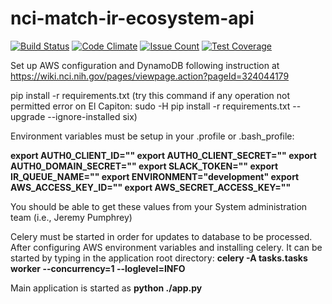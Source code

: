 # nci-match-ir-ecosystem-api
[![Build Status](https://travis-ci.org/CBIIT/nci-match-ir-ecosystem-api.svg?branch=master)](https://travis-ci.org/CBIIT/nci-match-ir-ecosystem-api)
[![Code Climate](https://codeclimate.com/github/CBIIT/nci-match-ir-ecosystem-api/badges/gpa.svg)](https://codeclimate.com/github/CBIIT/nci-match-ir-ecosystem-api)
[![Issue Count](https://codeclimate.com/github/CBIIT/nci-match-ir-ecosystem-api/badges/issue_count.svg)](https://codeclimate.com/github/CBIIT/nci-match-ir-ecosystem-api)
[![Test Coverage](https://codeclimate.com/github/CBIIT/nci-match-ir-ecosystem-api/badges/coverage.svg)](https://codeclimate.com/github/CBIIT/nci-match-ir-ecosystem-api/coverage)


Set up AWS configuration and DynamoDB following instruction at https://wiki.nci.nih.gov/pages/viewpage.action?pageId=324044179


pip install -r requirements.txt
(try this command if any operation not permitted error on El Capiton:
sudo -H pip install -r requirements.txt --upgrade --ignore-installed six)


Environment variables must be setup in your .profile or .bash_profile:

**export AUTH0_CLIENT_ID=""
export AUTH0_CLIENT_SECRET=""
export AUTH0_DOMAIN_SECRET=""
export SLACK_TOKEN=""
export IR_QUEUE_NAME=""
export ENVIRONMENT="development"
export AWS_ACCESS_KEY_ID=""
export AWS_SECRET_ACCESS_KEY=""**

You should be able to get these values from your System administration team (i.e., Jeremy Pumphrey)


Celery must be started in order for updates to database to be processed. 
After configuring AWS environment variables and installing celery. 
It can be started by typing in the application root directory:
**celery -A tasks.tasks worker --concurrency=1 --loglevel=INFO**

Main application is started as
**python ./app.py**